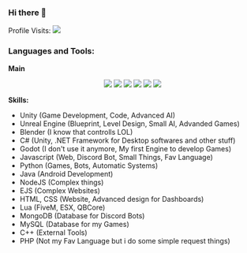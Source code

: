 ### Hi there 👋

 

Profile Visits:
![](https://profile-counter.glitch.me/skyalumny/count.svg)

### Languages and Tools:

**Main**
<p align='center'>
  <img src="https://img.shields.io/badge/c++%20-%2300599C.svg?&style=for-the-badge&logo=c%2B%2B&ogoColor=white"/>
  <img src="https://img.shields.io/badge/csharp%20-896cd0.svg?&style=for-the-badge&logo=c%2B%2B&ogoColor=white"/>
  <img src="https://img.shields.io/badge/python%20-%2314354C.svg?&style=for-the-badge&logo=python&logoColor=white"/> 
  <img src="https://img.shields.io/badge/node.js%20-%2343853D.svg?&style=for-the-badge&logo=node.js&logoColor=white"/>
  <img src="https://img.shields.io/badge/javascript%20-%23323330.svg?&style=for-the-badge&logo=javascript&logoColor=%23F7DF1E"/> 
  <img src="https://img.shields.io/badge/html%20-%23E34F26.svg?&style=for-the-badge&logo=html5&logoColor=white"/>
 
 **Skills:**
 
 - Unity (Game Development, Code, Advanced AI)
 - Unreal Engine (Blueprint, Level Design, Small AI, Advanded Games)
 - Blender (I know that controlls LOL)
 - C# (Unity, .NET Framework for Desktop softwares and other stuff)
 - Godot (I don't use it anymore, My first Engine to develop Games)
 - Javascript (Web, Discord Bot, Small Things, Fav Language)
 - Python (Games, Bots, Automatic Systems)
 - Java (Android Development)
 - NodeJS (Complex things)
 - EJS (Complex Websites)
 - HTML, CSS (Website, Advanced design for Dashboards)
 - Lua (FiveM, ESX, QBCore)
 - MongoDB (Database for Discord Bots)
 - MySQL (Database for my Games)
 - C++ (External Tools)
 - PHP (Not my Fav Language but i do some simple request things)

 
